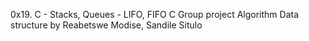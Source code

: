 0x19. C - Stacks, Queues - LIFO, FIFO
C
Group project
Algorithm
Data structure
by Reabetswe Modise, Sandile Situlo

